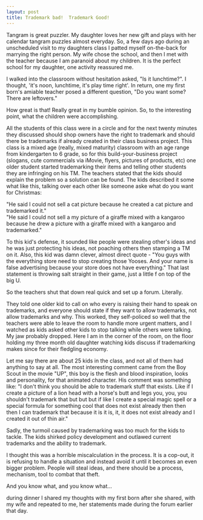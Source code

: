 ```yaml
---
layout: post
title: Trademark bad!  Trademark Good!
---
```


Tangram is great puzzler.  My daughter loves her new gift and plays with her calendar tangram puzzles almost everyday.  So, a few days ago during an unscheduled visit to my daughters class I patted myself on-the-back for marrying the right person.  My wife chose the school, and then I met with the teacher because I am paranoid about my children.  It is the perfect school for my daughter, one activity reassured me.

I walked into the classroom without hesitation asked, "Is it lunchtime?". I thought, 'it's noon, lunchtime, it's play time right'.  In return, one my first born's amiable teacher posed a different question, "Do you want some?  There are leftovers."

How great is that!  Really great in my bumble opinion.  So, to the interesting point, what the children were accomplishing.

All the students of this class were in a circle and for the next twenty minutes they discussed should shop owners have the right to trademark and should there be trademarks if already created in their class business project.  This class is a mixed age (really, mixed maturity) classroom with an age range from kindergarten to 6 grade, so for this build-your-business project (slogans, cute commercials via iMovie, flyers, pictures of products, etc) one older student started trademarking their items and telling other students they are infringing on his TM.  The teachers stated that the kids should explain the problem so a solution can be found. The kids described it some what like this, talking over each other like someone aske what do you want for Christmas:

"He said I could not sell a cat picture because he created a cat picture and trademarked it."  
"He said I could not sell a my picture of a giraffe mixed with a kangaroo because he drew a picture with a giraffe mixed with a kangaroo and trademarked."

To this kid's defense, it sounded like people were stealing other's ideas and he was just protecting his ideas, not poaching others then stamping a TM on it.  Also, this kid was damn clever, almost direct quote - "You guys with the everything store need to stop creating those Yooses.  And your name is false advertising because your store does not have everything."  That last statement is throwing salt straight in their game, just a little f on top of the big U.

So the teachers shut that down real quick and set up a forum.  Literally.

They told one older kid to call on who every is raising their hand to speak on trademarks, and everyone should state if they want to allow trademarks, not allow trademarks and why.  This worked, they self-policed so well that the teachers were able to leave the room to handle more urgent matters, and I watched as kids asked other kids to stop talking while others were talking.  My jaw probably dropped.  Here I am in the corner of the room, on the floor holding my three month old daughter watching kids discuss if trademarking makes since for their fledgling economy.

Let me say there are about 25 kids in the class, and not all of them had anything to say at all.  The most interesting comment came from the Boy Scout in the movie "UP", this boy is the flesh and blood inspiration, looks and personality, for that animated character.  His comment was something like: 
"I don't think you should be able to trademark stuff that exists.  Like if I create a picture of a lion head with a horse's butt and legs you, you, you shouldn't trademark that but but but if like I create a special magic spell or a special formula for something cool that does not exist already then then then I can trademark that because it is it is, it, it does not exist already and I created it out of thin air."

Sadly, the turmoil caused by trademarking was too much for the kids to tackle.  The kids shirked policy development and outlawed current trademarks and the ability to trademark.  

I thought this was a horrible miscalculation in the process.  It is a cop-out, it is refusing to handle a situation and instead avoid it until it becomes an even bigger problem.  People will steal ideas, and there should be a process, mechanism, tool to combat that theft.  

And you know what, and you know what... 

during dinner I shared my thoughts with my first born after she shared, with my wife and repeated to me, her statements made during the forum earlier that day.

